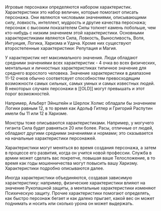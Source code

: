 Игровые персонажи определяются набором характеристик. Характеристики это набор величин, которые помогают описать персонажа. Они являются числовыми значениями, описывающими силу, ловкость, интеллект, мудрость и другие качества пероснажа; персонаж с высоким показателем Силы толкнет камень побольше, чем кто-нибудь с низким значением этой характеристики. Основными характеристиками являются Сила, Ловкость, Выносливость, Воля, Интуиция, Логика, Харизма и Удача. Кроме них существуют второстепенные характеристики: Репутация и Магия.

У характеристик нет максимального значения. Люди обладают средними значениями всех характеристик - 4 очка во всех физических, ментальных и личностных характеристиках типичное значение для среднего взрослого человека. Значение характеристики в диапазоне 11-12 очков обычно соответсвует способностям превосходящим возможности самых сильных, самых умных и самых известных людей. В некоторых случаях персонажи в [[OLD]] могут превышать и этот порог возможностей.

Например, Альберт Эйнштейн и Шерлок Холмс обладали бы значением Логики равным 12, в то время как Адольф Гитлер и Григорий Распутин имели бы 11 или 12 в Харизме.

Монстры тоже описываются характеристиками. Например, у могучего гиганта Сила будет равняться 20 или более. Расы, отличные от людей, обладают другими средними значениями и нормами; это сказывается на начальные характеристики персонажей.

Характеристики могут меняться во время создания персонажа, а затем в процессе его развития, когда он учится новой профессии. Служба в армии может сделать вас покрепче, повышая ваше Телосложение, в то время как годы мошенничества могут повысить вашу Харизму. Характеристики подробно описываются далее.

Иногда характеристики объединяются, создавая зависимую характеристику: например, физические характеристики влияют на значение Рукопашной защиты, а ментальные характеристики изменяют Психическую защиту. Прочие характеристики помогают определять, как быстро персонаж бегает и как далеко прыгает, какой вес он может поднимать и носить или сколько урона он может выдержать.